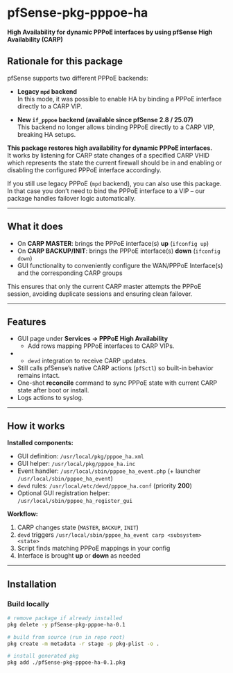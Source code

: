 # pfSense-pkg-pppoe-ha  
**High Availability for dynamic PPPoE interfaces by using pfSense High Availability (CARP)**

## Rationale for this package

pfSense supports two different PPPoE backends:  

- **Legacy `mpd` backend**  
  In this mode, it was possible to enable HA by binding a PPPoE interface directly to a CARP VIP.  

- **New `if_pppoe` backend (available since pfSense 2.8 / 25.07)**  
  This backend no longer allows binding PPPoE directly to a CARP VIP, breaking HA setups.  

**This package restores high availability for dynamic PPPoE interfaces.**  
It works by listening for CARP state changes of a specified CARP VHID which represents the state the current firewall should be in and enabling or disabling the configured PPPoE interface accordingly.  

If you still use legacy PPPoE (`mpd` backend), you can also use this package. In that case you don’t need to bind the PPPoE interface to a VIP – our package handles failover logic automatically.

---

## What it does

- On **CARP MASTER**: brings the PPPoE interface(s) **up** (`ifconfig up`)  
- On **CARP BACKUP/INIT**: brings the PPPoE interface(s) **down** (`ifconfig down`)
- GUI functionality to conveniently configure the WAN/PPPoE Interface(s) and the corresponding CARP groups

This ensures that only the current CARP master attempts the PPPoE session, avoiding duplicate sessions and ensuring clean failover.

---

## Features

- GUI page under **Services → PPPoE High Availability**  
  - Add rows mapping PPPoE interfaces to CARP VIPs.
- - `devd` integration to receive CARP updates.
- Still calls pfSense’s native CARP actions (`pfSctl`) so built-in behavior remains intact.
- One-shot **reconcile** command to sync PPPoE state with current CARP state after boot or install.
- Logs actions to syslog.

---

## How it works

**Installed components:**
- GUI definition: `/usr/local/pkg/pppoe_ha.xml`  
- GUI helper: `/usr/local/pkg/pppoe_ha.inc`  
- Event handler: `/usr/local/sbin/pppoe_ha_event.php` (+ launcher `/usr/local/sbin/pppoe_ha_event`)  
- `devd` rules: `/usr/local/etc/devd/pppoe_ha.conf` (priority **200**)  
- Optional GUI registration helper: `/usr/local/sbin/pppoe_ha_register_gui`

**Workflow:**
1. CARP changes state (`MASTER`, `BACKUP`, `INIT`)  
2. `devd` triggers `/usr/local/sbin/pppoe_ha_event carp <subsystem> <state>`  
3. Script finds matching PPPoE mappings in your config  
4. Interface is brought **up** or **down** as needed  

---

## Installation

### Build locally

```sh
# remove package if already installed
pkg delete -y pfSense-pkg-pppoe-ha-0.1

# build from source (run in repo root)
pkg create -m metadata -r stage -p pkg-plist -o .

# install generated pkg
pkg add ./pfSense-pkg-pppoe-ha-0.1.pkg
